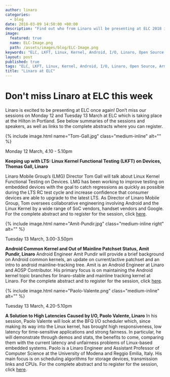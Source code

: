 ```yaml
--- 
author: linaro
categories: 
  - blog
date: 2018-03-09 14:50:00 +00:00
description: "Find out who from Linaro will be presenting at ELC 2018 in Portland this week 12th 14th March 2018"
image: 
  featured: true
  name: ELC-Image.png
  path: /assets/images/blog/ELC-Image.png
keywords: "ELC, LKFT, Linux, Kernel, Android, I/O, Linaro, Open Source, Arm"
layout: post
published: true
tags: "ELC, LKFT, Linux, Kernel, Android, I/O, Linaro, Open Source, Arm"
title: "Linaro at ELC"
---
```


# Don't miss Linaro at ELC this week

Linaro is excited to be presenting at ELC once again! Don’t miss our sessions on Monday 12 and Tuesday 13 March at ELC which is taking place at the Hilton in Portland. See below summaries of the sessions and speakers, as well as links to the complete abstracts where you can register.

{% include image.html name="Tom-Gall.jpg"  class="medium-inline"  alt="" %} 

Monday 12 March,  4.10 - 5.10pm

**Keeping up with LTS: Linux Kernel Functional Testing (LKFT) on Devices, Thomas Gall, Linaro**

Linaro Mobile Group’s (LMG) Director Tom Gall will talk about Linux Kernel Functional Testing on Devices. LMG has been working to improve testing on embedded devices with the goal to catch regressions as quickly as possible during the LTS RC test cycle and increase confidence that consumer devices are able to upgrade to the latest LTS. As Director of Linaro Mobile Group, Tom oversees collaborative engineering involving Android and the Linux Kernel by a wide range of SoC vendors, handset vendors and Google. For the complete abstract and to register for the session, click [here](https://elciotna18.sched.com/event/DXnC/keeping-up-with-lts-linux-kernel-functional-testing-lkft-on-devices-thomas-gall-linaro).

{% include image.html name="Amit-Pundir.jpg"  class="medium-inline right"  alt="" %} 

Tuesday 13 March,  3.00-3.50pm

**Android Common Kernel and Out of Mainline Patchset Status, Amit Pundir, Linaro**
Android Engineer Amit Pundir will provide a brief background on Android common kernels, an update on current/active patchset and an intro to android mainline-tracking tree. Amit is an Android Engineer at Linaro and AOSP Contributor. His primary focus is on maintaining the Android kernel topic branches for linaro-stable and mainline tracking kernel at Linaro. For the complete abstract and to register for the session, click [here](https://elciotna18.sched.com/event/DXnI).

{% include image.html name="Paolo-Valente.png"  class="medium-inline"  alt="" %}

Tuesday 13 March, 4.20-5.10pm

**A Solution to High Latencies Caused by I/O, Paolo Valente, Linaro**
In his session, Paolo Valente will look at the BFQ I/O scheduler which, since making its way into the Linux kernel, has brought high responsiveness, low latency for time-sensitive applications and strong fairness. In particular, he will demonstrate through demos and stats, the benefits to come, comparing them with the current latency and unfairness problems of Linux-based embedded systems. Paolo is a Linaro Engineer and Assistant Professor of Computer Science at the University of Modena and Reggio Emilia, Italy. His main focus is on scheduling algorithms for storage devices, transmission links and CPUs. For the complete abstract and to register for the session, click [here](https://elciotna18.sched.com/event/DXnF).


